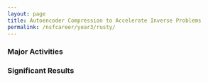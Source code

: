 ```yaml
---
layout: page
title: Autoencoder Compression to Accelerate Inverse Problems
permalink: /nsfcareer/year3/rusty/
---
```


### Major Activities 


### Significant Results

